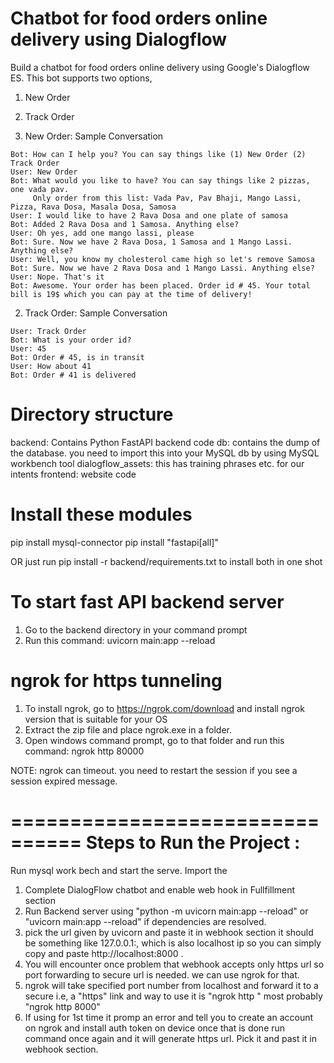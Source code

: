 Chatbot for food orders online delivery using Dialogflow
===================
Build a chatbot for food orders online delivery using Google's Dialogflow ES. This bot supports two options,

1) New Order
2) Track Order

1) New Order: Sample Conversation

```
Bot: How can I help you? You can say things like (1) New Order (2) Track Order
User: New Order
Bot: What would you like to have? You can say things like 2 pizzas, one vada pav.
     Only order from this list: Vada Pav, Pav Bhaji, Mango Lassi, Pizza, Rava Dosa, Masala Dosa, Samosa
User: I would like to have 2 Rava Dosa and one plate of samosa
Bot: Added 2 Rava Dosa and 1 Samosa. Anything else?
User: Oh yes, add one mango lassi, please
Bot: Sure. Now we have 2 Rava Dosa, 1 Samosa and 1 Mango Lassi. Anything else?
User: Well, you know my cholesterol came high so let's remove Samosa
Bot: Sure. Now we have 2 Rava Dosa and 1 Mango Lassi. Anything else?
User: Nope. That's it
Bot: Awesome. Your order has been placed. Order id # 45. Your total bill is 19$ which you can pay at the time of delivery!
```

2) Track Order: Sample Conversation

```Bot: How can I help you? You can say things like (1) New Order (2) Track Order
User: Track Order
Bot: What is your order id?
User: 45
Bot: Order # 45, is in transit
User: How about 41
Bot: Order # 41 is delivered
```

Directory structure
===================
backend: Contains Python FastAPI backend code
db: contains the dump of the database. you need to import this into your MySQL db by using MySQL workbench tool
dialogflow_assets: this has training phrases etc. for our intents
frontend: website code

Install these modules
======================

pip install mysql-connector
pip install "fastapi[all]"

OR just run pip install -r backend/requirements.txt to install both in one shot

To start fast API backend server
================================
1. Go to the backend directory in your command prompt
2. Run this command: uvicorn main:app --reload

ngrok for https tunneling
================================
1. To install ngrok, go to https://ngrok.com/download and install ngrok version that is suitable for your OS
2. Extract the zip file and place ngrok.exe in a folder.
3. Open windows command prompt, go to that folder and run this command: ngrok http 80000

NOTE: ngrok can timeout. you need to restart the session if you see a session expired message.



================================
Steps to Run the Project : 
================================
Run mysql work bech and start the serve. Import the 
1. Complete DialogFlow chatbot and enable web hook in Fullfillment section
2. Run Backend server using "python -m uvicorn main:app --reload" or "uvicorn main:app --reload" if dependencies are resolved.
3. pick the url given by uvicorn and paste it in webhook section it should be something like 127.0.0.1:<port number>, which is also localhost ip so you can simply copy and paste http://localhost:8000 .
4. You will encounter once problem that webhook accepts only https url so port forwarding to secure url is needed. we can use ngrok for that.
5. ngrok will take specified port number from localhost and forward it to a secure i.e, a "https" link and way to use it is "ngrok http <port number>" most probably "ngrok http 8000"
6. If using for 1st time it promp an error and tell you to create an account on ngrok and install auth token on device once that is done run command once again and it will generate https url. Pick it and past it in webhook section.